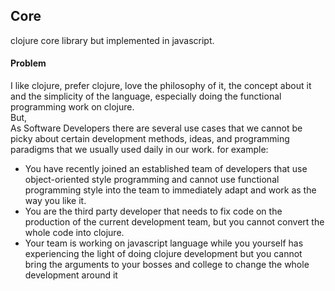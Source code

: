 ## Core 
clojure core library but implemented in javascript.

#### Problem
I like clojure, prefer clojure, love the philosophy of it, the concept about it and the simplicity of the language, especially doing the functional programming work on clojure.  
But,  
As Software Developers there are several use cases that we cannot be picky about certain development methods, ideas, and programming paradigms that we usually used daily in our work.
for example:  
- You have recently joined an established team of developers that use object-oriented style programming and cannot use functional programming style into the team to immediately adapt and work as the way you like it.  
- You are the third party developer that needs to fix code on the production of the current development team, but you cannot convert the whole code into clojure.   
- Your team is working on javascript language while you yourself has experiencing the light of doing clojure development but you cannot bring the arguments to your bosses and college to change the whole development around it   




